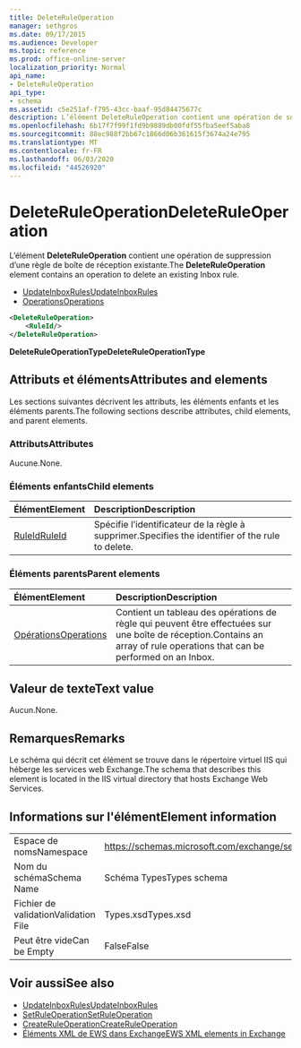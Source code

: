 ```yaml
---
title: DeleteRuleOperation
manager: sethgros
ms.date: 09/17/2015
ms.audience: Developer
ms.topic: reference
ms.prod: office-online-server
localization_priority: Normal
api_name:
- DeleteRuleOperation
api_type:
- schema
ms.assetid: c5e251af-f795-43cc-baaf-95d84475677c
description: L’élément DeleteRuleOperation contient une opération de suppression d’une règle de boîte de réception existante.
ms.openlocfilehash: 6b17f7f99f1fd9b9889db00fdf55fba5eef5aba8
ms.sourcegitcommit: 88ec988f2bb67c1866d06b361615f3674a24e795
ms.translationtype: MT
ms.contentlocale: fr-FR
ms.lasthandoff: 06/03/2020
ms.locfileid: "44526920"
---
```

# <a name="deleteruleoperation"></a><span data-ttu-id="461aa-103">DeleteRuleOperation</span><span class="sxs-lookup"><span data-stu-id="461aa-103">DeleteRuleOperation</span></span>

<span data-ttu-id="461aa-104">L’élément **DeleteRuleOperation** contient une opération de suppression d’une règle de boîte de réception existante.</span><span class="sxs-lookup"><span data-stu-id="461aa-104">The **DeleteRuleOperation** element contains an operation to delete an existing Inbox rule.</span></span> 
  
- [<span data-ttu-id="461aa-105">UpdateInboxRules</span><span class="sxs-lookup"><span data-stu-id="461aa-105">UpdateInboxRules</span></span>](updateinboxrules.md)
- [<span data-ttu-id="461aa-106">Operations</span><span class="sxs-lookup"><span data-stu-id="461aa-106">Operations</span></span>](operations.md)
  
```XML
<DeleteRuleOperation>
    <RuleId/>
</DeleteRuleOperation>
```

 <span data-ttu-id="461aa-107">**DeleteRuleOperationType**</span><span class="sxs-lookup"><span data-stu-id="461aa-107">**DeleteRuleOperationType**</span></span>
## <a name="attributes-and-elements"></a><span data-ttu-id="461aa-108">Attributs et éléments</span><span class="sxs-lookup"><span data-stu-id="461aa-108">Attributes and elements</span></span>

<span data-ttu-id="461aa-109">Les sections suivantes décrivent les attributs, les éléments enfants et les éléments parents.</span><span class="sxs-lookup"><span data-stu-id="461aa-109">The following sections describe attributes, child elements, and parent elements.</span></span>
  
### <a name="attributes"></a><span data-ttu-id="461aa-110">Attributs</span><span class="sxs-lookup"><span data-stu-id="461aa-110">Attributes</span></span>

<span data-ttu-id="461aa-111">Aucune.</span><span class="sxs-lookup"><span data-stu-id="461aa-111">None.</span></span>
  
### <a name="child-elements"></a><span data-ttu-id="461aa-112">Éléments enfants</span><span class="sxs-lookup"><span data-stu-id="461aa-112">Child elements</span></span>

|<span data-ttu-id="461aa-113">**Élément**</span><span class="sxs-lookup"><span data-stu-id="461aa-113">**Element**</span></span>|<span data-ttu-id="461aa-114">**Description**</span><span class="sxs-lookup"><span data-stu-id="461aa-114">**Description**</span></span>|
|:-----|:-----|
|[<span data-ttu-id="461aa-115">RuleId</span><span class="sxs-lookup"><span data-stu-id="461aa-115">RuleId</span></span>](ruleid.md) <br/> |<span data-ttu-id="461aa-116">Spécifie l’identificateur de la règle à supprimer.</span><span class="sxs-lookup"><span data-stu-id="461aa-116">Specifies the identifier of the rule to delete.</span></span>  <br/> |
   
### <a name="parent-elements"></a><span data-ttu-id="461aa-117">Éléments parents</span><span class="sxs-lookup"><span data-stu-id="461aa-117">Parent elements</span></span>

|<span data-ttu-id="461aa-118">**Élément**</span><span class="sxs-lookup"><span data-stu-id="461aa-118">**Element**</span></span>|<span data-ttu-id="461aa-119">**Description**</span><span class="sxs-lookup"><span data-stu-id="461aa-119">**Description**</span></span>|
|:-----|:-----|
|[<span data-ttu-id="461aa-120">Opérations</span><span class="sxs-lookup"><span data-stu-id="461aa-120">Operations</span></span>](operations.md) <br/> |<span data-ttu-id="461aa-121">Contient un tableau des opérations de règle qui peuvent être effectuées sur une boîte de réception.</span><span class="sxs-lookup"><span data-stu-id="461aa-121">Contains an array of rule operations that can be performed on an Inbox.</span></span>  <br/> |
   
## <a name="text-value"></a><span data-ttu-id="461aa-122">Valeur de texte</span><span class="sxs-lookup"><span data-stu-id="461aa-122">Text value</span></span>

<span data-ttu-id="461aa-123">Aucun.</span><span class="sxs-lookup"><span data-stu-id="461aa-123">None.</span></span>
  
## <a name="remarks"></a><span data-ttu-id="461aa-124">Remarques</span><span class="sxs-lookup"><span data-stu-id="461aa-124">Remarks</span></span>

<span data-ttu-id="461aa-125">Le schéma qui décrit cet élément se trouve dans le répertoire virtuel IIS qui héberge les services web Exchange.</span><span class="sxs-lookup"><span data-stu-id="461aa-125">The schema that describes this element is located in the IIS virtual directory that hosts Exchange Web Services.</span></span>
  
## <a name="element-information"></a><span data-ttu-id="461aa-126">Informations sur l'élément</span><span class="sxs-lookup"><span data-stu-id="461aa-126">Element information</span></span>

|||
|:-----|:-----|
|<span data-ttu-id="461aa-127">Espace de noms</span><span class="sxs-lookup"><span data-stu-id="461aa-127">Namespace</span></span>  <br/> |https://schemas.microsoft.com/exchange/services/2006/types  <br/> |
|<span data-ttu-id="461aa-128">Nom du schéma</span><span class="sxs-lookup"><span data-stu-id="461aa-128">Schema Name</span></span>  <br/> |<span data-ttu-id="461aa-129">Schéma Types</span><span class="sxs-lookup"><span data-stu-id="461aa-129">Types schema</span></span>  <br/> |
|<span data-ttu-id="461aa-130">Fichier de validation</span><span class="sxs-lookup"><span data-stu-id="461aa-130">Validation File</span></span>  <br/> |<span data-ttu-id="461aa-131">Types.xsd</span><span class="sxs-lookup"><span data-stu-id="461aa-131">Types.xsd</span></span>  <br/> |
|<span data-ttu-id="461aa-132">Peut être vide</span><span class="sxs-lookup"><span data-stu-id="461aa-132">Can be Empty</span></span>  <br/> |<span data-ttu-id="461aa-133">False</span><span class="sxs-lookup"><span data-stu-id="461aa-133">False</span></span>  <br/> |
   
## <a name="see-also"></a><span data-ttu-id="461aa-134">Voir aussi</span><span class="sxs-lookup"><span data-stu-id="461aa-134">See also</span></span>

- [<span data-ttu-id="461aa-135">UpdateInboxRules</span><span class="sxs-lookup"><span data-stu-id="461aa-135">UpdateInboxRules</span></span>](updateinboxrules.md) 
- [<span data-ttu-id="461aa-136">SetRuleOperation</span><span class="sxs-lookup"><span data-stu-id="461aa-136">SetRuleOperation</span></span>](setruleoperation.md) 
- [<span data-ttu-id="461aa-137">CreateRuleOperation</span><span class="sxs-lookup"><span data-stu-id="461aa-137">CreateRuleOperation</span></span>](createruleoperation.md)
- [<span data-ttu-id="461aa-138">Éléments XML de EWS dans Exchange</span><span class="sxs-lookup"><span data-stu-id="461aa-138">EWS XML elements in Exchange</span></span>](ews-xml-elements-in-exchange.md)

